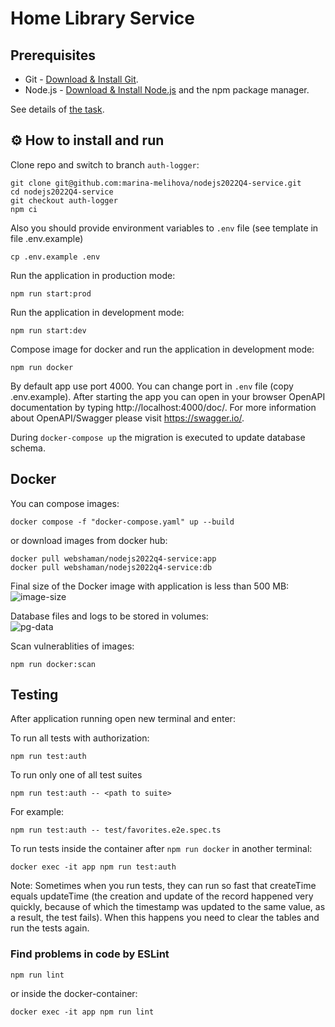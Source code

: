 # Home Library Service

## Prerequisites

- Git - [Download & Install Git](https://git-scm.com/downloads).
- Node.js - [Download & Install Node.js](https://nodejs.org/en/download/) and the npm package manager.

See details of [the task](https://github.com/AlreadyBored/nodejs-assignments/blob/main/assignments/containerization-database-orm/assignment.md).

## ⚙️ How to install and run

Clone repo and switch to branch `auth-logger`:

```
git clone git@github.com:marina-melihova/nodejs2022Q4-service.git
cd nodejs2022Q4-service
git checkout auth-logger
npm ci
```

Also you should provide environment variables to `.env` file (see template in file .env.example)

```
cp .env.example .env
```

Run the application in production mode:

```
npm run start:prod
```

Run the application in development mode:

```
npm run start:dev
```

Compose image for docker and run the application in development mode:

```
npm run docker
```

By default app use port 4000. You can change port in `.env` file (copy .env.example). After starting the app you can open in your browser OpenAPI documentation by typing http://localhost:4000/doc/. For more information about OpenAPI/Swagger please visit https://swagger.io/.

During `docker-compose up` the migration is executed to update database schema.

## Docker

You can compose images:

```
docker compose -f "docker-compose.yaml" up --build
```

or download images from docker hub:

```
docker pull webshaman/nodejs2022q4-service:app
docker pull webshaman/nodejs2022q4-service:db
```

Final size of the Docker image with application is less than 500 MB:  
![image-size](https://user-images.githubusercontent.com/64692860/220200743-ce67a435-5f03-434d-9aa6-9f3b875d73a6.PNG)

Database files and logs to be stored in volumes:  
![pg-data](https://user-images.githubusercontent.com/64692860/220201434-6b5a75db-fe73-46b6-95cd-7af4de8e3be8.PNG)

Scan vulnerablities of images:

```
npm run docker:scan
```

## Testing

After application running open new terminal and enter:

To run all tests with authorization:

```
npm run test:auth
```

To run only one of all test suites

```
npm run test:auth -- <path to suite>
```

For example:

```
npm run test:auth -- test/favorites.e2e.spec.ts
```

To run tests inside the container after `npm run docker` in another terminal:

```
docker exec -it app npm run test:auth
```

Note: Sometimes when you run tests, they can run so fast that createTime equals updateTime (the creation and update of the record happened very quickly, because of which the timestamp was updated to the same value, as a result, the test fails). When this happens you need to clear the tables and run the tests again.

### Find problems in code by ESLint

```
npm run lint
```

or inside the docker-container:

```
docker exec -it app npm run lint
```
